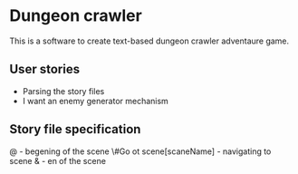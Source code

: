 # Dungeon crawler

This is a software to create text-based dungeon crawler adventaure game.

## User stories

* Parsing the story files
* I want an enemy generator mechanism

## Story file specification

@ - begening of the scene
\\#Go ot scene[scaneName] - navigating to scene
& - en of the scene